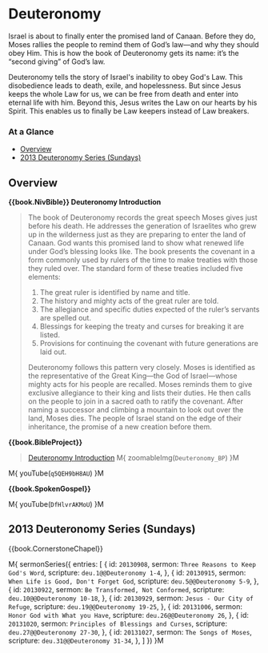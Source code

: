 # Deuteronomy

Israel is about to finally enter the promised land of Canaan. Before
they do, Moses rallies the people to remind them of God’s law—and why
they should obey Him. This is how the book of Deuteronomy gets its
name: it’s the “second giving” of God’s law.

Deuteronomy tells the story of Israel's inability to obey God's
Law. This disobedience leads to death, exile, and hopelessness. But
since Jesus keeps the whole Law for us, we can be free from death and
enter into eternal life with him. Beyond this, Jesus writes the Law on
our hearts by his Spirit. This enables us to finally be Law keepers
instead of Law breakers.


### At a Glance

- [Overview](#overview)
- [2013 Deuteronomy Series (Sundays)](#2013-deuteronomy-series-sundays)

## Overview

**{{book.NivBible}} Deuteronomy Introduction**

> The book of Deuteronomy records the great speech Moses gives just
> before his death. He addresses the generation of Israelites who grew
> up in the wilderness just as they are preparing to enter the land of
> Canaan. God wants this promised land to show what renewed life under
> God’s blessing looks like. The book presents the covenant in a form
> commonly used by rulers of the time to make treaties with those they
> ruled over. The standard form of these treaties included five
> elements:
> 
> 1. The great ruler is identified by name and title.
> 1. The history and mighty acts of the great ruler are told.
> 1. The allegiance and specific duties expected of the ruler’s servants are spelled out.
> 1. Blessings for keeping the treaty and curses for breaking it are listed.
> 1. Provisions for continuing the covenant with future generations are laid out.
> 
> Deuteronomy follows this pattern very closely. Moses is identified as
> the representative of the Great King—the God of Israel—whose mighty
> acts for his people are recalled. Moses reminds them to give exclusive
> allegiance to their king and lists their duties. He then calls on the
> people to join in a sacred oath to ratify the covenant. After naming a
> successor and climbing a mountain to look out over the land, Moses
> dies. The people of Israel stand on the edge of their inheritance, the
> promise of a new creation before them.


**{{book.BibleProject}}**

> [Deuteronomy Introduction](https://bibleproject.com/explore/video/deuteronomy/)
M{ zoomableImg(`Deuteronomy_BP`) }M

M{ youTube(`q5QEH9bH8AU`) }M


**{{book.SpokenGospel}}**

M{ youTube(`DfHlvrAKMoU`) }M



## 2013 Deuteronomy Series (Sundays)

{{book.CornerstoneChapel}}

M{ sermonSeries({
  entries: [
    { id: `20130908`, sermon: `Three Reasons to Keep God's Word`,    scripture: `deu.1@@Deuteronomy 1-4`,    },
    { id: `20130915`, sermon: `When Life is Good, Don't Forget God`, scripture: `deu.5@@Deuteronomy 5-9`,    },
    { id: `20130922`, sermon: `Be Transformed, Not Conformed`,       scripture: `deu.10@@Deuteronomy 10-18`, },
    { id: `20130929`, sermon: `Jesus - Our City of Refuge`,          scripture: `deu.19@@Deuteronomy 19-25`, },
    { id: `20131006`, sermon: `Honor God with What you Have`,        scripture: `deu.26@@Deuteronomy 26`,    },
    { id: `20131020`, sermon: `Principles of Blessings and Curses`,  scripture: `deu.27@@Deuteronomy 27-30`, },
    { id: `20131027`, sermon: `The Songs of Moses`,                  scripture: `deu.31@@Deuteronomy 31-34`, },
  ]
}) }M
